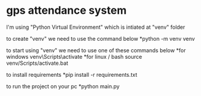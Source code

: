 # gps attendance system
 
I'm using "Python Virtual Environment" which is intiated at "venv" folder

to create "venv" we need to use the command below
*python -m venv venv

to start using "venv" we need to use one of these commands below
*for windows
venv\Scripts\activate
*for linux / bash
source venv/Scripts/activate.bat

to install requirements
*pip install -r requirements.txt

to run the project on your pc
*python main.py